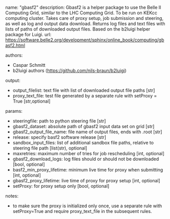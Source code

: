 name: "gbasf2"
description: Gbasf2 is a helper package to use the Belle II Computing Grid, similar to the LHC Computing Grid. To be run on KEKcc computing cluster. Takes care of proxy setup, job submission and steering, as well as log and output data download. Returns log files and text files with lists of paths of downloaded output files. Based on the b2luigi helper package for Luigi.
url: https://software.belle2.org/development/sphinx/online_book/computing/gbasf2.html

authors:
  - Caspar Schmitt
  - b2luigi authors (https://github.com/nils-braun/b2luigi)
 
output:
  - output_filelist: text file with list of downloaded output file paths [str]
  - proxy_text_file: test file generated by a separate rule with setProxy = True [str,optional]
 
params:
  - steeringfile: path to python steering file [str]
  - gbasf2_dataset: absolute path of gbasf2 input data set on grid [str]
  - gbasf2_output_file_name: file name of output files, ends with .root [str]
  - release: specify basf2 software release [str]
  - sandbox_input_files: list of additional sandbox file paths, relative to steering file path [list(str), optional]
  - maxretries: maximum number of tries for job rescheduling [int, optional]
  - gbasf2_download_logs: log files should or should not be downloaded [bool, optional]
  - basf2_min_proxy_lifetime: minimum live time for proxy when submitting [int, optional]
  - gbasf2_proxy_lifetime: live time of proxy for proxy setup [int, optional]
  - setProxy: for proxy setup only [bool, optional]
 
notes:
  - to make sure the proxy is initialized only once, use a separate rule with setProxy=True and require proxy_text_file in the subsequent rules.
